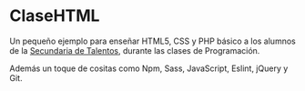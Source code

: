 # ClaseHTML

Un pequeño ejemplo para enseñar HTML5, CSS y PHP básico a los alumnos de la [Secundaria de Talentos](http://secundariatalentoscolima.net/), durante las clases de Programación.

Además un toque de cositas como Npm, Sass, JavaScript, Eslint, jQuery y Git.
